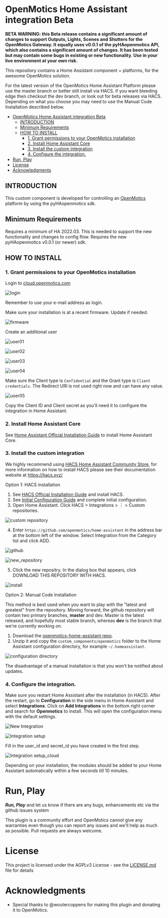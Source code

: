 # OpenMotics Home Assistant integration Beta

**BETA WARNING: this Beta release contains a significant amount of changes to support Outputs, Lights, Scenes and Shutters for the OpenMotics Gateway. It equally uses v0.0.1 of the pyHAopenmotics API, which also contains a significant amount of changes.  It has been tested but may contain some bugs in existing or new functionality.  Use in your live environment at your own risk.**

This repository contains a Home Assistant component + platforms, for the awesome OpenMotics solution. 

For the latest version of the OpenMotics Home Assistant Platform please use the master branch or better still install via HACS. if you want bleeding edge then checkout the dev branch, or look out for beta releases via HACS. Depending on what you choose you may need to use the Manual Code Installation described below.

<!-- TOC -->

- [OpenMotics Home Assistant integration Beta](#openmotics-home-assistant-integration-beta)
  - [INTRODUCTION](#introduction)
  - [Minimum Requirements](#minimum-requirements)
  - [HOW TO INSTALL](#how-to-install)
    - [1. Grant permissions to your OpenMotics installation](#1-grant-permissions-to-your-openmotics-installation)
    - [2. Install Home Assistant Core](#2-install-home-assistant-core)
    - [3. Install the custom integration](#3-install-the-custom-integration)
    - [4. Configure the integration.](#4-configure-the-integration)
- [Run, Play](#run-play)
- [License](#license)
- [Acknowledgments](#acknowledgments)

<!-- /TOC -->

## INTRODUCTION

This custom component is developed for controlling an [OpenMotics](https://www.openmotics.com/en/) platform by using the pyHAopenmotics sdk.

## Minimum Requirements

Requires a minimum of HA 2022.03.  This is needed to support the new functionality and changes to config flow.
Requires the new pyHAopenmotics v0.0.1 (or newer) sdk.

## HOW TO INSTALL

### 1. Grant permissions to your OpenMotics installation

Login to [cloud.openmotics.com](https://cloud.openmotics.com/)

![login](/pictures/login.cloud.openmotics.com.png)

Remember to use your e-mail address as login.

Make sure your installation is at a recent firmware. Update if needed.

![firmware](/pictures/update01.png)

Create an additional user

![user01](/pictures/user01.png)

![user02](/pictures/user02.png)

![user03](/pictures/user03.png)

![user04](/pictures/user04.png)

Make sure the Client type is `Confidential` and the Grant type is `Client credentials`.
The Redirect URI is not used right now and can have any value.

![user05](/pictures/user05.png)

Copy the Client ID and Client secret as you'll need it to configure the integration in Home Assistant.

### 2. Install Home Assistant Core

See [Home Assistant Official Installation Guide](https://www.home-assistant.io/installation/) to install Home Assistant Core.

### 3. Install the custom integration

We highly recommend using [HACS Home Assistant Community Store](https://github.com/hacs), for more information on how to install HACS please see their documentation website at https://hacs.xyz/

Option 1: HACS installation

1. See [HACS Official Installation Guide](https://hacs.xyz/docs/installation/installation/) and install HACS.
2. See [Initial Configuration Guide](https://hacs.xyz/docs/configuration/basic) and complete initial configuration.
3. Open Home Assistant. Click HACS > Integrations > ⋮ > Custom repositories.

![custom repository](/pictures/hacs_custom_repositories.png)

4. Enter `https://github.com/openmotics/home-assistant` in the address bar at the bottom left of the window. Select Integration from the Category list and click ADD.

![github](/pictures/hacs_add_repository.png)

![new_repository](/pictures/hacs_new_repository.png)

5. Click the new repositry. In the dialog box that appears, click DOWNLOAD THIS REPOSITORY WITH HACS.

![install](/pictures/hacs_download_repository.png)

Option 2:  Manual Code Installation

This method is best used when you want to play with the "latest and greatest" from the repository. Moving forward, the github repository will contain two primary branches, **master** and dev. Master is the latest released, and hopefully most stable branch, whereas **dev** is the branch that we're currently working on.


1. Download the [openmotics-home-assistant repo](https://github.com/openmotics/home-assistant).
2. Unzip it and copy the `custom_components/openmotics` folder to the Home Assistant configuration directory, for example `~/.homeassistant`.

![configuration directory](/pictures/copy_method.png)

The disadvantage of a manual installation is that you won't be notified about updates.

### 4. Configure the integration.

Make sure you restart Home Assistant after the installation (in HACS). After the restart, go to **Configuration** in the side menu in Home Assistant and select **Integrations**. Click on **Add Integrations** in the bottom right corner and search for **Openmotics** to install. This will open the configuration menu with the default settings.

![New Integration](/pictures/new_integration.png)

![Integration setup](/pictures/integration_setup.png)

Fill in the user_id and secret_id you have created in the first step.

![Integration setup_cloud](/pictures/integration_setup_cloud.png)

Depending on your installation, the modules should be added to your Home Assistant automatically within a few seconds till 10 minutes.

# Run, Play 

***Run, Play*** and let us know if there are any bugs, enhancements etc via the github issues system

This plugin is a community effort and OpenMotics cannot give any warranties even though you can report any issues and we'll help as much as possible. Pull requests are always welcome.

# License

This project is licensed under the AGPLv3 License - see the [LICENSE.md](LICENSE.md) file for details

# Acknowledgments

* Special thanks to @woutercoppens for making this plugin and donating it to OpenMotics.

